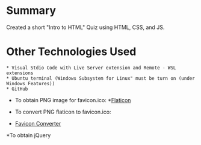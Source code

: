 # Summary
Created a short "Intro to HTML" Quiz using HTML, CSS, and JS.


# Other Technologies Used
    * Visual Stdio Code with Live Server extension and Remote - WSL extensions
    * Ubuntu terminal (Windows Subsystem for Linux" must be turn on (under Windows Features))
    * GitHub

* To obtain PNG image for favicon.ico:
*[Flaticon](https://www.flaticon.com/)

* To convert PNG flaticon to favicon.ico:
* [Favicon Converter](https://favicon.io/favicon-converter/)

*To obtain jQuery <script> tag:
[Google Hosted Libraries---jQuery 3.x snippet](https://developers.google.com/speed/libraries#jquery)

*To obtain/import free fonts:
[Google Fonts](https://fonts.google.com/)

* For CSS colors:
*[ColorHexa](https://www.colorhexa.com/color-names)


# Output 
*[Intro the HTML Quiz](https://fonts.google.com/)